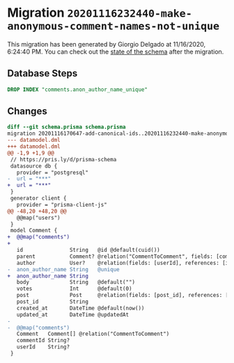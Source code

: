 # Migration `20201116232440-make-anonymous-comment-names-not-unique`

This migration has been generated by Giorgio Delgado at 11/16/2020, 6:24:40 PM.
You can check out the [state of the schema](./schema.prisma) after the migration.

## Database Steps

```sql
DROP INDEX "comments.anon_author_name_unique"
```

## Changes

```diff
diff --git schema.prisma schema.prisma
migration 20201116170647-add-canonical-ids..20201116232440-make-anonymous-comment-names-not-unique
--- datamodel.dml
+++ datamodel.dml
@@ -1,9 +1,9 @@
 // https://pris.ly/d/prisma-schema
 datasource db {
   provider = "postgresql"
-  url = "***"
+  url = "***"
 }
 generator client {
   provider = "prisma-client-js"
@@ -48,20 +48,20 @@
   @@map("users")
 }
 model Comment {
+  @@map("comments")
+
   id               String   @id @default(cuid())
   parent           Comment? @relation("CommentToComment", fields: [commentId], references: [id])
   author           User?    @relation(fields: [userId], references: [id])
-  anon_author_name String   @unique
+  anon_author_name String
   body             String   @default("")
   votes            Int      @default(0)
   post             Post     @relation(fields: [post_id], references: [id])
   post_id          String
   created_at       DateTime @default(now())
   updated_at       DateTime @updatedAt
-
-  @@map("comments")
   Comment   Comment[] @relation("CommentToComment")
   commentId String?
   userId    String?
 }
```


